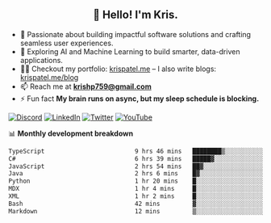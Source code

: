 <h2 align="center">👋 Hello! I'm Kris.</h2>

- 🚀 Passionate about building impactful software solutions and crafting seamless user experiences.<br>
- 🤖 Exploring AI and Machine Learning to build smarter, data-driven applications.<br>
- 👨‍💻 Checkout my portfolio: [krispatel.me](https://krispatel.me) – I also write blogs: [krispatel.me/blog](https://krispatel.me/blog)
- 📫 Reach me at **krishp759@gmail.com**<br>
- ⚡ Fun fact **My brain runs on async, but my sleep schedule is blocking.**

[![Discord](https://img.shields.io/badge/discord-36393e?style=for-the-badge&logo=discord&logoColor=#5865F2)](https://discord.gg/684004012210651146)
[![LinkedIn](https://img.shields.io/badge/linkedin-0072b1?style=for-the-badge&logo=linkedin&logoColor=#0A66C2)](linkedin.com/in/kris-patel-985158250/)
[![Twitter](https://img.shields.io/badge/Twitter-1DA1F2?style=for-the-badge&logo=twitter&logoColor=white)](https://twitter.com/Kris__Logan)
[![YouTube](https://img.shields.io/badge/YouTube-FF0000?style=for-the-badge&logo=youtube&logoColor=white)](https://youtube.com/@krisgenics4404) 

📊 **Monthly development breakdown**
<!--START_SECTION:waka-->

```txt
TypeScript                         9 hrs 46 mins   ████████▒░░░░░░░░░░░░░░░░   33.80 %
C#                                 6 hrs 39 mins   █████▓░░░░░░░░░░░░░░░░░░░   23.01 %
JavaScript                         2 hrs 54 mins   ██▓░░░░░░░░░░░░░░░░░░░░░░   10.04 %
Java                               2 hrs 6 mins    █▓░░░░░░░░░░░░░░░░░░░░░░░   07.29 %
Python                             1 hr 20 mins    █░░░░░░░░░░░░░░░░░░░░░░░░   04.66 %
MDX                                1 hr 4 mins     █░░░░░░░░░░░░░░░░░░░░░░░░   03.69 %
XML                                1 hr 2 mins     █░░░░░░░░░░░░░░░░░░░░░░░░   03.62 %
Bash                               42 mins         ▓░░░░░░░░░░░░░░░░░░░░░░░░   02.47 %
Markdown                           12 mins         ▒░░░░░░░░░░░░░░░░░░░░░░░░   00.71 %
```

<!--END_SECTION:waka-->
